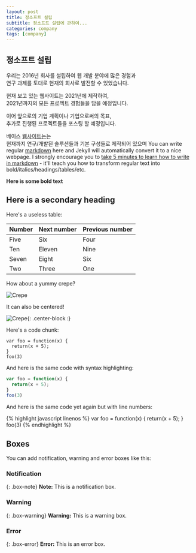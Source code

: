 ```yaml
---
layout: post
title: 정소프트 설립
subtitle: 정소프트 설립에 관하여...
categories: company
tags: [company]
---
```


## 정소프트 설립

우리는 2016년 회사를 설립하여 웹 개발 분야에 많은 경험과  
연구 과제를 토대로 현재의 회사로 발전할 수 있었습니다.
    
현재 보고 있는 웹사이트는 2021년에 제작하여,  
2021년까지의 모든 프로젝트 경험들을 담을 예정입니다.

이어 앞으로의 기업 계획이나 기업으로써의 목표,  
추가로 진행된 프로젝트들을 포스팅 할 예정입니다.

베이스 [웹사이트는](http://jungsoft.co.kr/)는  
현재까지 연구/개발된 솔루션들과 기본 구성들로 제작되어 있으며
You can write regular [markdown](http://markdowntutorial.com/) here and Jekyll will automatically convert it to a nice webpage.  I strongly encourage you to [take 5 minutes to learn how to write in markdown](http://markdowntutorial.com/) - it'll teach you how to transform regular text into bold/italics/headings/tables/etc.

**Here is some bold text**

## Here is a secondary heading

Here's a useless table:

| Number | Next number | Previous number |
| :------ |:--- | :--- |
| Five | Six | Four |
| Ten | Eleven | Nine |
| Seven | Eight | Six |
| Two | Three | One |


How about a yummy crepe?

![Crepe](https://s3-media3.fl.yelpcdn.com/bphoto/cQ1Yoa75m2yUFFbY2xwuqw/348s.jpg)

It can also be centered!

![Crepe](https://s3-media3.fl.yelpcdn.com/bphoto/cQ1Yoa75m2yUFFbY2xwuqw/348s.jpg){: .center-block :}

Here's a code chunk:

~~~
var foo = function(x) {
  return(x + 5);
}
foo(3)
~~~

And here is the same code with syntax highlighting:

```javascript
var foo = function(x) {
  return(x + 5);
}
foo(3)
```

And here is the same code yet again but with line numbers:

{% highlight javascript linenos %}
var foo = function(x) {
  return(x + 5);
}
foo(3)
{% endhighlight %}

## Boxes
You can add notification, warning and error boxes like this:

### Notification

{: .box-note}
**Note:** This is a notification box.

### Warning

{: .box-warning}
**Warning:** This is a warning box.

### Error

{: .box-error}
**Error:** This is an error box.
